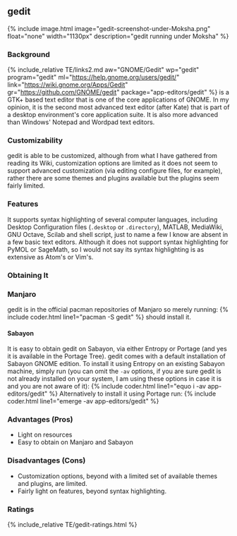 ## gedit
{% include image.html image="gedit-screenshot-under-Moksha.png" float="none" width="1130px" description="gedit running under Moksha" %}

### Background
{% include_relative TE/links2.md aw="GNOME/Gedit" wp="gedit" program="gedit" ml="https://help.gnome.org/users/gedit/" link="https://wiki.gnome.org/Apps/Gedit" gr="https://github.com/GNOME/gedit" package="app-editors/gedit" %} is a GTK+ based text editor that is one of the core applications of GNOME. In my opinion, it is the second most advanced text editor (after Kate) that is part of a desktop environment's core application suite. It is also more advanced than Windows' Notepad and Wordpad text editors.

### Customizability
gedit is able to be customized, although from what I have gathered from reading its Wiki, customization options are limited as it does not seem to support advanced customization (via editing configure files, for example), rather there are some themes and plugins available but the plugins seem fairly limited.

### Features
It supports syntax highlighting of several computer languages, including Desktop Configuration files (`.desktop` or `.directory`), MATLAB, MediaWiki, GNU Octave, Scilab and shell script, just to name a few I know are absent in a few basic text editors. Although it does not support syntax highlighting for PyMOL or SageMath, so I would not say its syntax highlighting is as extensive as Atom's or Vim's.

### Obtaining It
### Manjaro
gedit is in the official pacman repositories of Manjaro so merely running:
{% include coder.html line1="pacman -S gedit" %}
should install it.
#### Sabayon
It is easy to obtain gedit on Sabayon, via either Entropy or Portage (and yes it is available in the Portage Tree). gedit comes with a default installation of Sabayon GNOME edition. To install it using Entropy on an existing Sabayon machine, simply run (you can omit the `-av` options, if you are sure gedit is not already installed on your system, I am using these options in case it is and you are not aware of it):
{% include coder.html line1="equo i -av app-editors/gedit" %}
Alternatively to install it using Portage run:
{% include coder.html line1="emerge -av app-editors/gedit" %}

### Advantages (Pros)
* Light on resources
* Easy to obtain on Manjaro and Sabayon

### Disadvantages (Cons)
* Customization options, beyond with a limited set of available themes and plugins, are limited.
* Fairly light on features, beyond syntax highlighting.

### Ratings
{% include_relative TE/gedit-ratings.html %}

